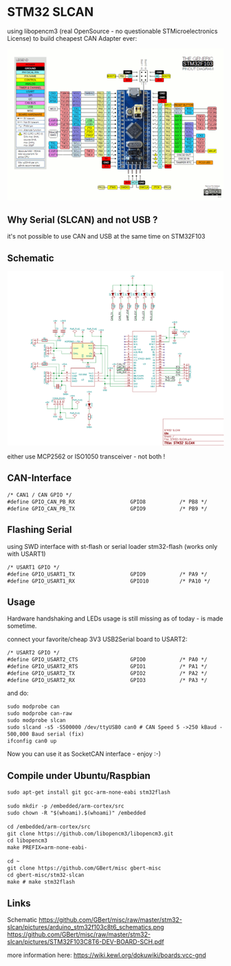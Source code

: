 STM32 SLCAN
===========

using libopencm3 (real OpenSource - no questionable STMicroelectronics License) to build cheapest CAN Adapter ever:

![STM32F103C8T6 microcontroller development board](https://github.com/GBert/misc/raw/master/stm32-slcan/pictures/stm32f103c8t6_dev_pinout.gif)

Why Serial (SLCAN) and not USB ?
--------------------------------
it's not possible to use CAN and USB at the same time on STM32F103

Schematic
---------
![Cheapest CAN Interface ever](https://github.com/GBert/misc/raw/master/stm32-slcan/pictures/stm32-slcan.png)

either use MCP2562 or ISO1050 transceiver - not both !

CAN-Interface
-------------
```
/* CAN1 / CAN GPIO */
#define GPIO_CAN_PB_RX                  GPIO8           /* PB8 */
#define GPIO_CAN_PB_TX                  GPIO9           /* PB9 */
```

Flashing Serial
---------------
using SWD interface with st-flash or serial loader stm32-flash (works only with USART1)

```
/* USART1 GPIO */
#define GPIO_USART1_TX                  GPIO9           /* PA9 */
#define GPIO_USART1_RX                  GPIO10          /* PA10 */
```

Usage
-----
Hardware handshaking and LEDs usage is still missing as of today - is made sometime.

connect your favorite/cheap 3V3 USB2Serial board to USART2:
```
/* USART2 GPIO */
#define GPIO_USART2_CTS                 GPIO0           /* PA0 */
#define GPIO_USART2_RTS                 GPIO1           /* PA1 */
#define GPIO_USART2_TX                  GPIO2           /* PA2 */
#define GPIO_USART2_RX                  GPIO3           /* PA3 */
```
and do:
```
sudo modprobe can
sudo modprobe can-raw
sudo modprobe slcan
sudo slcand -s5 -S500000 /dev/ttyUSB0 can0 # CAN Speed 5 ->250 kBaud - 500,000 Baud serial (fix)
ifconfig can0 up
```
Now you can use it as SocketCAN interface - enjoy :-)

Compile under Ubuntu/Raspbian
-----------------------------
```
sudo apt-get install git gcc-arm-none-eabi stm32flash

sudo mkdir -p /embedded/arm-cortex/src
sudo chown -R "$(whoami).$(whoami)" /embedded

cd /embedded/arm-cortex/src
git clone https://github.com/libopencm3/libopencm3.git
cd libopencm3
make PREFIX=arm-none-eabi-

cd ~
git clone https://github.com/GBert/misc gbert-misc
cd gbert-misc/stm32-slcan
make # make stm32flash
```

Links
-----
Schematic https://github.com/GBert/misc/raw/master/stm32-slcan/pictures/arduino_stm32f103c8t6_schematics.png
https://github.com/GBert/misc/raw/master/stm32-slcan/pictures/STM32F103C8T6-DEV-BOARD-SCH.pdf

more information here: https://wiki.kewl.org/dokuwiki/boards:vcc-gnd

